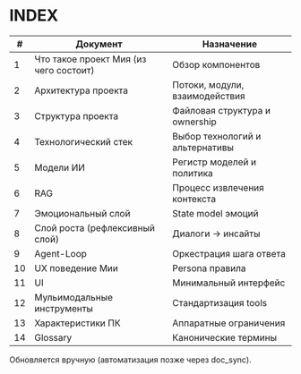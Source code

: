 ﻿# INDEX

| # | Документ | Назначение |
|---|----------|------------|
| 1 | Что такое проект Мия (из чего состоит) | Обзор компонентов |
| 2 | Архитектура проекта | Потоки, модули, взаимодействия |
| 3 | Cтруктура проекта | Файловая структура и ownership |
| 4 | Технологический стек | Выбор технологий и альтернативы |
| 5 | Модели ИИ | Регистр моделей и политика |
| 6 | RAG | Процесс извлечения контекста |
| 7 | Эмоциональный слой | State model эмоций |
| 8 | Слой роста (рефлексивный слой) | Диалоги → инсайты |
| 9 | Agent-Loop | Оркестрация шага ответа |
| 10 | UX поведение Мии | Persona правила |
| 11 | UI | Минимальный интерфейс |
| 12 | Мульимодальные инструменты | Стандартизация tools |
| 13 | Характеристики ПК | Аппаратные ограничения |
| 14 | Glossary | Канонические термины |

Обновляется вручную (автоматизация позже через doc_sync).



